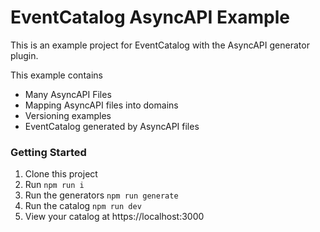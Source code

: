 # EventCatalog AsyncAPI Example

This is an example project for EventCatalog with the AsyncAPI generator plugin.

This example contains

- Many AsyncAPI Files
- Mapping AsyncAPI files into domains
- Versioning examples
- EventCatalog generated by AsyncAPI files

### Getting Started

1. Clone this project
1. Run `npm run i`
1. Run the generators `npm run generate`
1. Run the catalog `npm run dev`
1. View your catalog at https://localhost:3000



